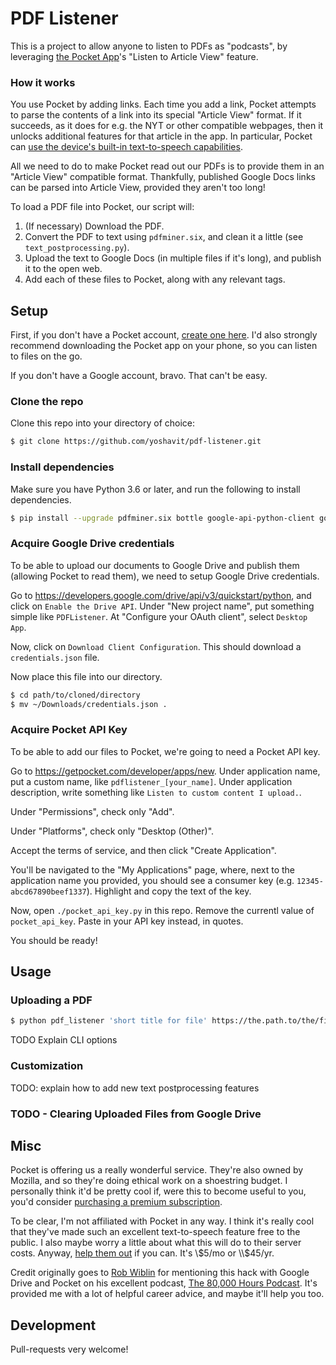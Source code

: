 # PDF Listener

This is a project to allow anyone to listen to PDFs as "podcasts", by leveraging [the Pocket App](https://getpocket.com/)'s "Listen to Article View" feature.

### How it works

You use Pocket by adding links. Each time you add a link, Pocket attempts to parse the contents of a link into its special "Article View" format. If it succeeds, as it does for e.g. the NYT or other compatible webpages,
then it unlocks additional features for that article in the app. In particular, Pocket can [use the device's built-in text-to-speech capabilities](https://help.getpocket.com/article/1081-listening-to-articles-in-pocket-with-text-to-speech).

All we need to do to make Pocket read out our PDFs is to provide them in an "Article View" compatible format.
Thankfully, published Google Docs links can be parsed into Article View, provided they aren't too long!

To load a PDF file into Pocket, our script will:

1. (If necessary) Download the PDF.
2. Convert the PDF to text using `pdfminer.six`, and clean it a little (see `text_postprocessing.py`).
3. Upload the text to Google Docs (in multiple files if it's long), and publish it to the open web.
4. Add each of these files to Pocket, along with any relevant tags.

## Setup

First, if you don't have a Pocket account, [create one here](https://getpocket.com/).
I'd also strongly recommend downloading the Pocket app on your phone, so you can listen to files on the go.

If you don't have a Google account, bravo. That can't be easy.

### Clone the repo

Clone this repo into your directory of choice:

```bash
$ git clone https://github.com/yoshavit/pdf-listener.git
```

### Install dependencies

Make sure you have Python 3.6 or later, and run the following to install dependencies.

```bash
$ pip install --upgrade pdfminer.six bottle google-api-python-client google-auth-httplib2 google-auth-oauthlib
```

### Acquire Google Drive credentials

To be able to upload our documents to Google Drive and publish them (allowing Pocket to read them),
we need to setup Google Drive credentials.

<!-- Follow the steps under "Creating API Keys" on this page:
https://developers.google.com/maps/documentation/directions/get-api-key -->

<!-- Go to https://console.cloud.google.com/projectselector2/home/dashboard , and accept the terms of service. -->

Go to https://developers.google.com/drive/api/v3/quickstart/python, and click on `Enable the Drive API`.
Under "New project name", put something simple like `PDFListener`. At "Configure your OAuth client", select `Desktop App`.

Now, click on `Download Client Configuration`. This should download a `credentials.json` file.

Now place this file into our directory.

```bash
$ cd path/to/cloned/directory
$ mv ~/Downloads/credentials.json .
```

<!-- Create a new project (call it whatever you like; `PDFListener` works fine). No need to specify the organization.
Once the project is set up, you should now be on the project's page.

Next, under the API card, click `go to APIs Overview`. At the top, click `Enable APIs and Services`. Search for `drive`, and click on the `Google Drive API`. Then click `Enable`.

Now, on the top right of the page, click the button `Create Credentials`. Under `Which API are you using?` select `Google Drive API`. Under `Where will you be calling the API from?` select `Other UI (e.g. Windows, CLI tool)`. Under `What data will you be accessing?`, select only `Application data`. Finally, click on `What credentials do I need`.

Under `Service Account Name` write something, like `Admin`. For `Role`, select `Project -> Owner`. Then select the JSON key type, and click Continue. -->

### Acquire Pocket API Key

To be able to add our files to Pocket, we're going to need a Pocket API key.

Go to https://getpocket.com/developer/apps/new.
Under application name, put a custom name, like `pdflistener_[your_name]`.
Under application description, write something like `Listen to custom content I upload.`.

Under "Permissions", check only "Add".

Under "Platforms", check only "Desktop (Other)".

Accept the terms of service, and then click "Create Application".

You'll be navigated to the "My Applications" page, where, next to the application name you provided,
you should see a consumer key (e.g. `12345-abcd67890beef1337`). Highlight and copy the text of the key.

Now, open `./pocket_api_key.py` in this repo. Remove the currentl value of `pocket_api_key`. Paste in your API key instead, in quotes.

You should be ready!

## Usage

### Uploading a PDF

```bash
$ python pdf_listener 'short title for file' https://the.path.to/the/file.pdf
```

TODO Explain CLI options

### Customization

TODO: explain how to add new text postprocessing features

### TODO - Clearing Uploaded Files from Google Drive

## Misc

Pocket is offering us a really wonderful service. They're also owned by Mozilla, and so they're doing ethical work on a shoestring budget. I personally think it'd be pretty cool if, were this to become useful to you, you'd consider [purchasing a premium subscription](https://getpocket.com/premium).

To be clear, I'm not affiliated with Pocket in any way. I think it's really cool that they've made such an excellent text-to-speech feature free to the public. I also maybe worry a little about what this will do to their server costs. Anyway, [help them out](https://getpocket.com/premium) if you can. It's \\$5/mo or \\$45/yr.

Credit originally goes to [Rob Wiblin](http://www.robwiblin.com/) for mentioning this hack with Google Drive and Pocket on his excellent podcast, [The 80,000 Hours Podcast](https://80000hours.org/podcast/).
It's provided me with a lot of helpful career advice, and maybe it'll help you too.

## Development

Pull-requests very welcome!
